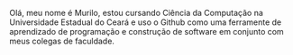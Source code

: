 Olá, meu nome é Murilo, estou cursando Ciência da Computação na Universidade Estadual do Ceará e uso o Github como uma ferramente de aprendizado de programação e construção de software em conjunto com meus colegas de faculdade.
